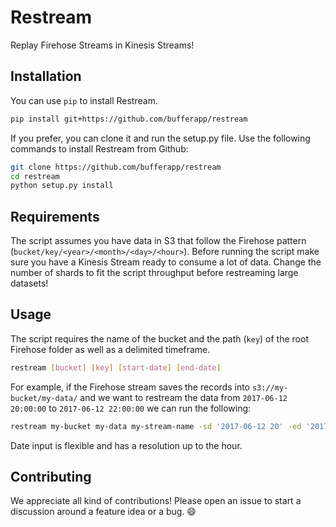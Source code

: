# Restream

Replay Firehose Streams in Kinesis Streams!

## Installation

You can use `pip` to install Restream.

```bash
pip install git+https://github.com/bufferapp/restream
```

If you prefer, you can clone it and run the setup.py file. Use the following commands to install Restream from Github:

```bash
git clone https://github.com/bufferapp/restream
cd restream
python setup.py install
```

## Requirements

The script assumes you have data in S3 that follow the Firehose pattern (`bucket/key/<year>/<month>/<day>/<hour>`). Before running the script make sure you have a Kinesis Stream ready to consume a lot of data. Change the number of shards to fit the script throughput before restreaming large datasets!

## Usage

The script requires the name of the bucket and the path (`key`) of the root Firehose folder as well as a delimited timeframe.

```bash
restream [bucket] [key] [start-date] [end-date]
```

For example, if the Firehose stream saves the records into `s3://my-bucket/my-data/` and we want to restream the data from `2017-06-12 20:00:00` to `2017-06-12 22:00:00` we can run the following:

```bash
restream my-bucket my-data my-stream-name -sd '2017-06-12 20' -ed '2017 Jun 12 22:00' -y
```

Date input is flexible and has a resolution up to the hour.

## Contributing

We appreciate all kind of contributions! Please open an issue to start a discussion around a feature idea or a bug. :smile:
